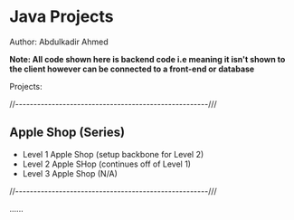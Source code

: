 # Java Projects

Author: Abdulkadir Ahmed

**Note: All code shown here is backend code i.e meaning it isn't shown to the client however can be connected to a front-end or database**

Projects: 

//-----------------------------------------------------///

## Apple Shop (Series) 

 - Level 1 Apple Shop (setup backbone for Level 2)
 - Level 2 Apple SHop (continues off of Level 1)
 - Level 3 Apple Shop (N/A)

//-----------------------------------------------------///

......
